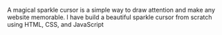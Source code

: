 A magical sparkle cursor is a simple way to draw attention and make any website memorable. l have build a beautiful sparkle cursor from scratch using HTML, CSS, and JavaScript
